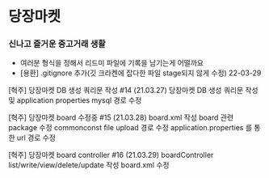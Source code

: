 # 당장마켓

### 신나고 즐거운 중고거래 생활

- 여러분 형식을 정해서 리드미 파일에 기록을 남기는게 어떨까요
- [용환] .gitignore 추가(깃 크라켄에 잡다한 파일 stage되지 않게 수정) 22-03-29

[혁주] 당장마켓 DB 생성 쿼리문 작성 #14 (21.03.27)
당장마켓 DB 생성 쿼리문 작성 및 application properties mysql 경로 수정

[혁주] 당장마켓 board 수정중 #15 (21.03.28)
board.xml 작성
board 관련 package 수정
commonconst file upload 경로 수정
application.properties 를 통한 url 경로 수정

[혁주] 당장마켓 board controller #16 (21.03.29)
boardController list/write/view/delete/update 작성
board.xml 수정